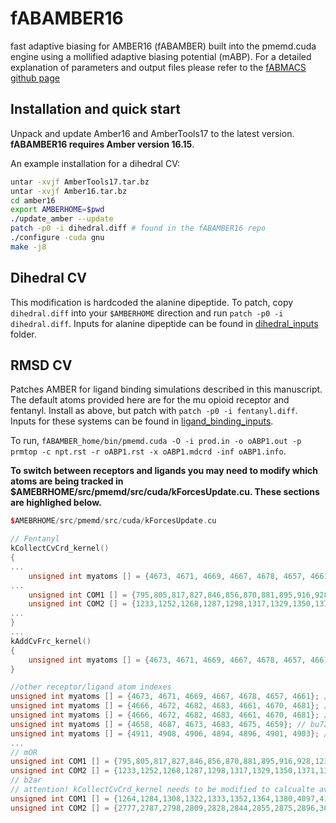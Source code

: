# fABAMBER16
fast adaptive biasing for AMBER16 (fABAMBER) built into the pmemd.cuda engine using a mollified adaptive biasing potential (mABP). For a detailed explanation of parameters and output files please refer to the [fABMACS github page](https://github.com/BradleyDickson/fABMACS)

## Installation and quick start
Unpack and update Amber16 and AmberTools17 to the latest version. **fABAMBER16 requires Amber version 16.15**.

An example installation for a dihedral CV:
```bash
untar -xvjf AmberTools17.tar.bz
untar -xvjf Amber16.tar.bz
cd amber16
export AMBERHOME=$pwd
./update_amber --update
patch -p0 -i dihedral.diff # found in the fABAMBER16 repo
./configure -cuda gnu
make -j8
```

## Dihedral CV
This modification is hardcoded the alanine dipeptide. To patch,	copy `dihedral.diff` into your `$AMBERHOME` direction and run `patch -p0 -i dihedral.diff`. Inputs for alanine dipeptide can be found in [dihedral_inputs](./dihedral_inputs) folder.

## RMSD CV
Patches AMBER for ligand binding simulations described in this manuscript. The default atoms provided here are for the mu opioid receptor and fentanyl. Install as above, but patch with `patch -p0 -i fentanyl.diff`. Inputs for these systems can be found in [ligand_binding_inputs](./ligand_binding_inputs).

To run, `fABAMBER_home/bin/pmemd.cuda -O -i prod.in -o oABP1.out -p prmtop -c npt.rst -r oABP1.rst -x oABP1.mdcrd -inf oABP1.info`.

**To switch between receptors and ligands you may need to modify which atoms are being tracked in $AMEBRHOME/src/pmemd/src/cuda/kForcesUpdate.cu. These sections are highlighed below.** 

```cpp
$AMEBRHOME/src/pmemd/src/cuda/kForcesUpdate.cu

// Fentanyl
kCollectCvCrd_kernel()
{
...
    unsigned int myatoms [] = {4673, 4671, 4669, 4667, 4678, 4657, 4661}; // Fentanyl
...
    unsigned int COM1 [] = {795,805,817,827,846,856,870,881,895,916,928,1233,1252,1268,1287,1298,1317,1329,1350,1371,1385,1402,1422,1436,1447,1466,4066,4077,4096,4106,4125,4132,4153,4167,4181,4192}; // mOR CV1 reference
    unsigned int COM2 [] = {1233,1252,1268,1287,1298,1317,1329,1350,1371,1385,1402,1422,1436,1447,1466,2761,2777,2797,2816,2836,2846,2866,2885,2904,2916,2932,3522,3542,3561,3577,3588,3612,3628,3640,3659}; // mOR CV2 reference
...
}
...
kAddCvFrc_kernel()
{
    unsigned int myatoms [] = {4673, 4671, 4669, 4667, 4678, 4657, 4661}; // Fentanyl
}
```

```cpp
//other receptor/ligand atom indexes
unsigned int myatoms [] = {4673, 4671, 4669, 4667, 4678, 4657, 4661}; // Fentanyl
unsigned int myatoms [] = {4666, 4672, 4682, 4683, 4661, 4670, 4681}; // carfentanil
unsigned int myatoms [] = {4666, 4672, 4682, 4683, 4661, 4670, 4681}; // lofentail
unsigned int myatoms [] = {4658, 4687, 4673, 4683, 4675, 4659}; // bu72
unsigned int myatoms [] = {4911, 4908, 4906, 4894, 4896, 4901, 4903}; // carazol
...
// mOR
unsigned int COM1 [] = {795,805,817,827,846,856,870,881,895,916,928,1233,1252,1268,1287,1298,1317,1329,1350,1371,1385,1402,1422,1436,1447,1466,4066,4077,4096,4106,4125,4132,4153,4167,4181,4192}; // mOR CV1 reference
unsigned int COM2 [] = {1233,1252,1268,1287,1298,1317,1329,1350,1371,1385,1402,1422,1436,1447,1466,2761,2777,2797,2816,2836,2846,2866,2885,2904,2916,2932,3522,3542,3561,3577,3588,3612,3628,3640,3659}; // mOR CV2 reference
// b2ar
// attention! kCollectCvCrd_kernel needs to be modified to calcualte averages from 15 and 17 atoms. 
unsigned int COM1 [] = {1264,1284,1308,1322,1333,1352,1364,1380,4097,4116,4130,4154,4173,4180,4201}; // b2ar CV1 reference
unsigned int COM2 [] = {2777,2787,2798,2809,2828,2844,2855,2875,2896,3617,3636,3647,3671,3692,3704,3724,3744}; // b2ar CV2 reference

```
